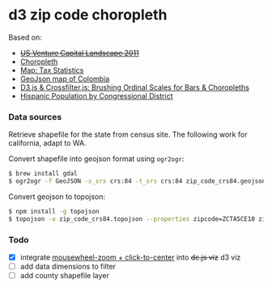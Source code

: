 # d3 zip code choropleth

Based on:
* ~~[US Venture Capital Landscape 2011](http://dc-js.github.io/dc.js/vc/)~~
* [Choropleth](http://bl.ocks.org/mbostock/4060606)
* [Map: Tax Statistics](http://bl.ocks.org/dougdowson/10734337)
* [GeoJson map of Colombia](http://bl.ocks.org/john-guerra/43c7656821069d00dcbc)
* [D3.js & Crossfilter.js: Brushing Ordinal Scales for Bars & Choropleths](https://nyquist212.wordpress.com/2015/06/05/d3-js-crossfilter-js-brushing-ordinal-scales-for-bars-choropleths/)
* [Hispanic Population by Congressional District](http://media.cq.com/pub/2013/hispanic/)

### Data sources

Retrieve shapefile for the state from census site. The following work for california, adapt to WA.

Convert shapefile into geojson format using `ogr2ogr`:
```bash
$ brew install gdal
$ ogr2ogr -f GeoJSON -s_srs crs:84 -t_srs crs:84 zip_code_crs84.geojson <input-shapefile-here>.shp
```

Convert geojson to topojson:
```bash
$ npm install -g topojson
$ topojson -o zip_code_crs84.topojson --properties zipcode=ZCTA5CE10 zip_code_crs84.geojson
```

### Todo

- [x] integrate [mousewheel-zoom + click-to-center](http://bl.ocks.org/mbostock/2206340) into ~~dc.js viz~~ d3 viz
- [ ] add data dimensions to filter
- [ ] add county shapefile layer
